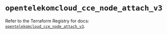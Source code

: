 # `opentelekomcloud_cce_node_attach_v3`

Refer to the Terraform Registry for docs: [`opentelekomcloud_cce_node_attach_v3`](https://registry.terraform.io/providers/opentelekomcloud/opentelekomcloud/1.36.34/docs/resources/cce_node_attach_v3).
